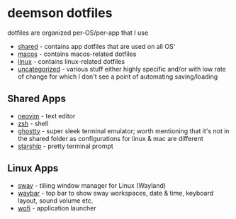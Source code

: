 # deemson dotfiles

dotfiles are organized per-OS/per-app that I use
- [shared](./shared) - contains app dotfiles that are used on all OS'
- [macos](./macos) - contains macos-related dotfiles
- [linux](./linux) - contains linux-related dotfiles
- [uncategorized](./uncategorized) - various stuff either highly specific and/or with low rate of change for which I don't see a point of automating saving/loading

## Shared Apps

- [neovim](https://neovim.io/) - text editor
- [zsh](https://www.zsh.org/) - shell
- [ghostty](http://ghostty.org/) - super sleek terminal emulator; worth mentioning that it's not in the shared folder as configurations for linux & mac are different
- [starship](https://starship.rs/) - pretty terminal prompt

## Linux Apps

- [sway](https://swaywm.org/) - tiliing window manager for Linux (Wayland)
- [waybar](https://github.com/Alexays/Waybar) - top bar to show sway workspaces, date & time, keyboard layout, sound volume etc.
- [wofi](https://github.com/SimplyCEO/wofi) - application launcher
